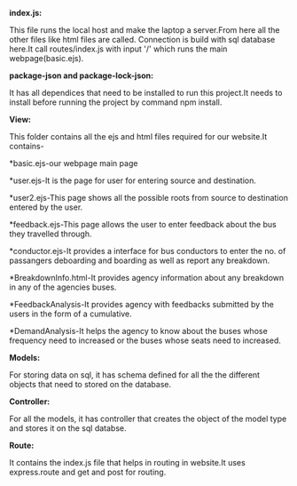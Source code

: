 **index.js:**

This file runs the local host and make the laptop a server.From here all the other files like html files are called.
Connection is build with sql database here.It call routes/index.js with input '/' which runs the main webpage(basic.ejs).

**package-json and package-lock-json:**

It has all dependices that need to be installed to run this project.It needs to install before running the project by command npm install.

**View:**

This folder contains all the ejs and html files required for our website.It contains-

*basic.ejs-our webpage main page

*user.ejs-It is the page for user for entering source and destination.

*user2.ejs-This page shows all the possible roots from source to destination entered by the user.

*feedback.ejs-This page allows the user to enter feedback about the bus they travelled through.

*conductor.ejs-It provides a interface for bus conductors to enter the no. of passangers deboarding and boarding as well as report any breakdown.

*BreakdownInfo.html-It provides agency information about any breakdown in any of the agencies buses.

*FeedbackAnalysis-It provides agency with feedbacks submitted by the users in the form of a cumulative.

*DemandAnalysis-It helps the agency to know about the buses whose frequency need to increased or the buses whose seats need to increased.

**Models:**

For storing data on sql, it has schema defined for all the the different objects that need to stored on the database.

**Controller:**

For all the models, it has controller that creates the object of the model type and stores it on the sql databse.


**Route:**

It contains the index.js file that helps in routing in website.It uses express.route and get and post for routing.
